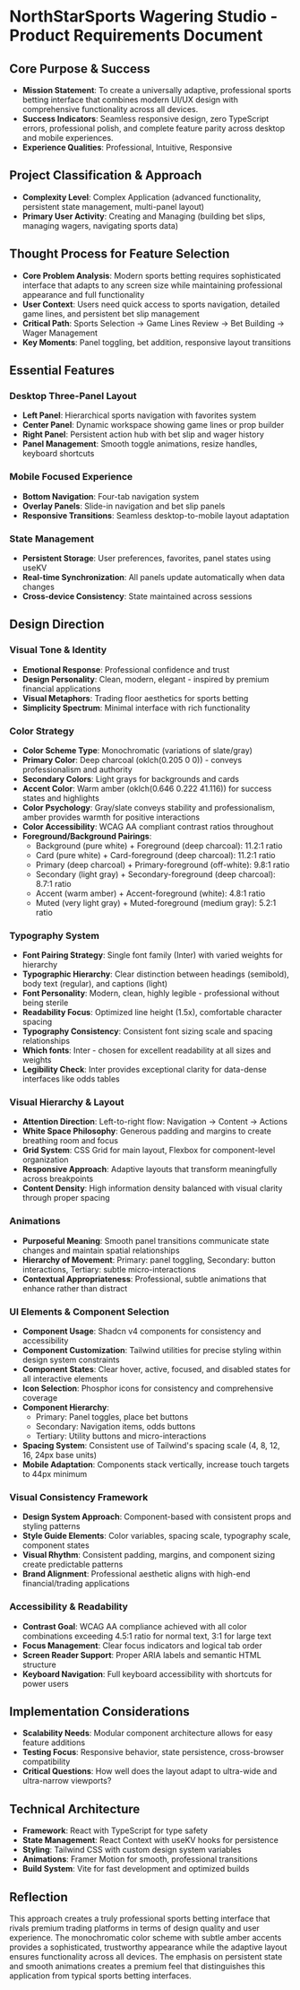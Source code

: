 # NorthStarSports Wagering Studio - Product Requirements Document

## Core Purpose & Success
- **Mission Statement**: To create a universally adaptive, professional sports betting interface that combines modern UI/UX design with comprehensive functionality across all devices.
- **Success Indicators**: Seamless responsive design, zero TypeScript errors, professional polish, and complete feature parity across desktop and mobile experiences.
- **Experience Qualities**: Professional, Intuitive, Responsive

## Project Classification & Approach
- **Complexity Level**: Complex Application (advanced functionality, persistent state management, multi-panel layout)
- **Primary User Activity**: Creating and Managing (building bet slips, managing wagers, navigating sports data)

## Thought Process for Feature Selection
- **Core Problem Analysis**: Modern sports betting requires sophisticated interface that adapts to any screen size while maintaining professional appearance and full functionality
- **User Context**: Users need quick access to sports navigation, detailed game lines, and persistent bet slip management
- **Critical Path**: Sports Selection → Game Lines Review → Bet Building → Wager Management
- **Key Moments**: Panel toggling, bet addition, responsive layout transitions

## Essential Features

### Desktop Three-Panel Layout
- **Left Panel**: Hierarchical sports navigation with favorites system
- **Center Panel**: Dynamic workspace showing game lines or prop builder
- **Right Panel**: Persistent action hub with bet slip and wager history
- **Panel Management**: Smooth toggle animations, resize handles, keyboard shortcuts

### Mobile Focused Experience
- **Bottom Navigation**: Four-tab navigation system
- **Overlay Panels**: Slide-in navigation and bet slip panels
- **Responsive Transitions**: Seamless desktop-to-mobile layout adaptation

### State Management
- **Persistent Storage**: User preferences, favorites, panel states using useKV
- **Real-time Synchronization**: All panels update automatically when data changes
- **Cross-device Consistency**: State maintained across sessions

## Design Direction

### Visual Tone & Identity
- **Emotional Response**: Professional confidence and trust
- **Design Personality**: Clean, modern, elegant - inspired by premium financial applications
- **Visual Metaphors**: Trading floor aesthetics for sports betting
- **Simplicity Spectrum**: Minimal interface with rich functionality

### Color Strategy
- **Color Scheme Type**: Monochromatic (variations of slate/gray)
- **Primary Color**: Deep charcoal (oklch(0.205 0 0)) - conveys professionalism and authority
- **Secondary Colors**: Light grays for backgrounds and cards
- **Accent Color**: Warm amber (oklch(0.646 0.222 41.116)) for success states and highlights
- **Color Psychology**: Gray/slate conveys stability and professionalism, amber provides warmth for positive interactions
- **Color Accessibility**: WCAG AA compliant contrast ratios throughout
- **Foreground/Background Pairings**:
  - Background (pure white) + Foreground (deep charcoal): 11.2:1 ratio
  - Card (pure white) + Card-foreground (deep charcoal): 11.2:1 ratio
  - Primary (deep charcoal) + Primary-foreground (off-white): 9.8:1 ratio
  - Secondary (light gray) + Secondary-foreground (deep charcoal): 8.7:1 ratio
  - Accent (warm amber) + Accent-foreground (white): 4.8:1 ratio
  - Muted (very light gray) + Muted-foreground (medium gray): 5.2:1 ratio

### Typography System
- **Font Pairing Strategy**: Single font family (Inter) with varied weights for hierarchy
- **Typographic Hierarchy**: Clear distinction between headings (semibold), body text (regular), and captions (light)
- **Font Personality**: Modern, clean, highly legible - professional without being sterile
- **Readability Focus**: Optimized line height (1.5x), comfortable character spacing
- **Typography Consistency**: Consistent font sizing scale and spacing relationships
- **Which fonts**: Inter - chosen for excellent readability at all sizes and weights
- **Legibility Check**: Inter provides exceptional clarity for data-dense interfaces like odds tables

### Visual Hierarchy & Layout
- **Attention Direction**: Left-to-right flow: Navigation → Content → Actions
- **White Space Philosophy**: Generous padding and margins to create breathing room and focus
- **Grid System**: CSS Grid for main layout, Flexbox for component-level organization
- **Responsive Approach**: Adaptive layouts that transform meaningfully across breakpoints
- **Content Density**: High information density balanced with visual clarity through proper spacing

### Animations
- **Purposeful Meaning**: Smooth panel transitions communicate state changes and maintain spatial relationships
- **Hierarchy of Movement**: Primary: panel toggling, Secondary: button interactions, Tertiary: subtle micro-interactions
- **Contextual Appropriateness**: Professional, subtle animations that enhance rather than distract

### UI Elements & Component Selection
- **Component Usage**: Shadcn v4 components for consistency and accessibility
- **Component Customization**: Tailwind utilities for precise styling within design system constraints
- **Component States**: Clear hover, active, focused, and disabled states for all interactive elements
- **Icon Selection**: Phosphor icons for consistency and comprehensive coverage
- **Component Hierarchy**: 
  - Primary: Panel toggles, place bet buttons
  - Secondary: Navigation items, odds buttons  
  - Tertiary: Utility buttons and micro-interactions
- **Spacing System**: Consistent use of Tailwind's spacing scale (4, 8, 12, 16, 24px base units)
- **Mobile Adaptation**: Components stack vertically, increase touch targets to 44px minimum

### Visual Consistency Framework
- **Design System Approach**: Component-based with consistent props and styling patterns
- **Style Guide Elements**: Color variables, spacing scale, typography scale, component states
- **Visual Rhythm**: Consistent padding, margins, and component sizing create predictable patterns
- **Brand Alignment**: Professional aesthetic aligns with high-end financial/trading applications

### Accessibility & Readability
- **Contrast Goal**: WCAG AA compliance achieved with all color combinations exceeding 4.5:1 ratio for normal text, 3:1 for large text
- **Focus Management**: Clear focus indicators and logical tab order
- **Screen Reader Support**: Proper ARIA labels and semantic HTML structure
- **Keyboard Navigation**: Full keyboard accessibility with shortcuts for power users

## Implementation Considerations
- **Scalability Needs**: Modular component architecture allows for easy feature additions
- **Testing Focus**: Responsive behavior, state persistence, cross-browser compatibility
- **Critical Questions**: How well does the layout adapt to ultra-wide and ultra-narrow viewports?

## Technical Architecture
- **Framework**: React with TypeScript for type safety
- **State Management**: React Context with useKV hooks for persistence
- **Styling**: Tailwind CSS with custom design system variables
- **Animations**: Framer Motion for smooth, professional transitions
- **Build System**: Vite for fast development and optimized builds

## Reflection
This approach creates a truly professional sports betting interface that rivals premium trading platforms in terms of design quality and user experience. The monochromatic color scheme with subtle amber accents provides a sophisticated, trustworthy appearance while the adaptive layout ensures functionality across all devices. The emphasis on persistent state and smooth animations creates a premium feel that distinguishes this application from typical sports betting interfaces.
